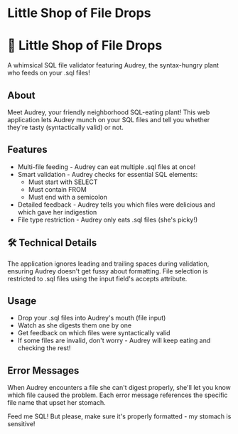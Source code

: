 # Little Shop of File Drops

# 🌿 Little Shop of File Drops

A whimsical SQL file validator featuring Audrey, the syntax-hungry plant who feeds on your .sql files!

## About

Meet Audrey, your friendly neighborhood SQL-eating plant! This web application lets Audrey munch on your SQL files and tell you whether they're tasty (syntactically valid) or not.

## Features

- Multi-file feeding - Audrey can eat multiple .sql files at once!
- Smart validation - Audrey checks for essential SQL elements:
    - Must start with SELECT
    - Must contain FROM
    - Must end with a semicolon
- Detailed feedback - Audrey tells you which files were delicious and which gave her indigestion
- File type restriction - Audrey only eats .sql files (she's picky!)

## 🛠 Technical Details

The application ignores leading and trailing spaces during validation, ensuring Audrey doesn't get fussy about formatting. File selection is restricted to .sql files using the input field's accepts attribute.

## Usage

- Drop your .sql files into Audrey's mouth (file input)
- Watch as she digests them one by one
- Get feedback on which files were syntactically valid
- If some files are invalid, don't worry - Audrey will keep eating and checking the rest!

## Error Messages

When Audrey encounters a file she can't digest properly, she'll let you know which file caused the problem. Each error message references the specific file name that upset her stomach.

<aside>
Feed me SQL! But please, make sure it's properly formatted - my stomach is sensitive! 

</aside>
